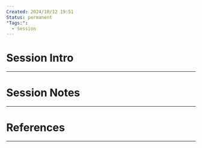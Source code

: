 ```yaml
---
Created: 2024/10/12 19:51
Status: permanent
"Tags:":
  - Session
---
```

# Session Intro
---

# Session Notes
---

# References
---
